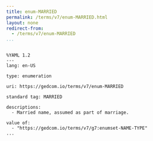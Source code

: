 ```yaml
---
title: enum-MARRIED
permalink: /terms/v7/enum-MARRIED.html
layout: none
redirect-from:
  - /terms/v7/enum-MARRIED
...
```


```

%YAML 1.2
---
lang: en-US

type: enumeration

uri: https://gedcom.io/terms/v7/enum-MARRIED

standard tag: MARRIED

descriptions:
  - Married name, assumed as part of marriage.

value of:
  - "https://gedcom.io/terms/v7/g7:enumset-NAME-TYPE"
...

```

